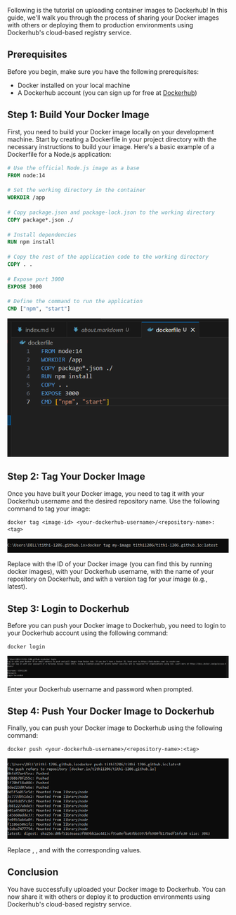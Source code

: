 

Following is the tutorial on uploading container images to Dockerhub! In this guide, we'll walk you through the process of sharing your Docker images with others or deploying them to production environments using Dockerhub's cloud-based registry service.

## Prerequisites

Before you begin, make sure you have the following prerequisites:

- Docker installed on your local machine
- A Dockerhub account (you can sign up for free at [Dockerhub](https://hub.docker.com/))

## Step 1: Build Your Docker Image

First, you need to build your Docker image locally on your development machine. Start by creating a Dockerfile in your project directory with the necessary instructions to build your image. Here's a basic example of a Dockerfile for a Node.js application:

```dockerfile
# Use the official Node.js image as a base
FROM node:14

# Set the working directory in the container
WORKDIR /app

# Copy package.json and package-lock.json to the working directory
COPY package*.json ./

# Install dependencies
RUN npm install

# Copy the rest of the application code to the working directory
COPY . .

# Expose port 3000
EXPOSE 3000

# Define the command to run the application
CMD ["npm", "start"]
```

![Alt text](image1.PNG)


## Step 2: Tag Your Docker Image

Once you have built your Docker image, you need to tag it with your Dockerhub username and the desired repository name. Use the following command to tag your image:

```
docker tag <image-id> <your-dockerhub-username>/<repository-name>:<tag>
```

![Alt text](image2.PNG)


Replace <image-id> with the ID of your Docker image (you can find this by running docker images), <your-dockerhub-username> with your Dockerhub username, <repository-name> with the name of your repository on Dockerhub, and <tag> with a version tag for your image (e.g., latest).

## Step 3: Login to Dockerhub

Before you can push your Docker image to Dockerhub, you need to login to your Dockerhub account using the following command:

```
docker login
```

![Alt text](image3.PNG)


Enter your Dockerhub username and password when prompted.

## Step 4: Push Your Docker Image to Dockerhub

Finally, you can push your Docker image to Dockerhub using the following command:

```
docker push <your-dockerhub-username>/<repository-name>:<tag>
```

![Alt text](image4.PNG)


Replace <your-dockerhub-username>, <repository-name>, and <tag> with the corresponding values.

## Conclusion

You have successfully uploaded your Docker image to Dockerhub. You can now share it with others or deploy it to production environments using Dockerhub's cloud-based registry service.
